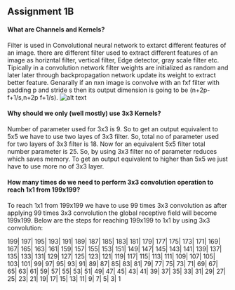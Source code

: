 
## Assignment 1B

#### What are Channels and Kernels?
Filter is used in Convolutional neural network to extarct different features of an image. there are different filter used to extract different features of an image as  horizntal filter, vertical filter, Edge detector, gray scale filter etc. Tipically in a convolution network filter weights are initialized as random and later later through  backpropagation network update its weight to extract better feature. Genarally if an nxn image is convolve with an fxf filter with padding p and stride s then its output dimension is going to be (n+2p-f+1/s,n+2p f+1/s).
![alt text](https://cdn-images-1.medium.com/max/1600/1*7S266Kq-UCExS25iX_I_AQ.png)


#### Why should we only (well mostly) use 3x3 Kernels?
Number of parameter used for 3x3 is 9. So to get an output equivalent to 5x5 we have to use two layes of 3x3 filter. So, total no of parameter used for two layers of 3x3 filter is 18. Now for an equivalent 5x5 filter total number parameter is 25. So, by using 3x3 filter no of parameter reduces which saves memory. To get an output equivalent to higher than 5x5 we just have to use more no of 3x3 layer.

#### How many times do we need to perform 3x3 convolution operation to reach 1x1 from 199x199?

To reach 1x1 from 199x199 we have to use 99 times 3x3 convolution as after applying 99 times 3x3 convolution the global receptive field will become 199x199.
Below are the steps for reaching 199x199  to 1x1 by using 3x3 convolution:

199| 197| 195| 193| 191| 189| 187| 185| 183| 181| 179| 177| 175| 173| 171| 169| 167| 165| 163| 161| 159| 157| 155| 153| 151| 149| 147| 145| 143| 141| 139| 137| 135| 133| 131| 129| 127| 125| 123| 121| 119| 117| 115| 113| 111| 109| 107| 105| 103| 101| 99| 97| 95| 93| 91| 89| 87| 85| 83| 81| 79| 77| 75| 73| 71| 69| 67| 65| 63| 61| 59| 57| 55| 53| 51| 49| 47| 45| 43| 41| 39| 37| 35| 33| 31| 29| 27| 25| 23| 21| 19| 17| 15| 13| 11| 9| 7| 5| 3| 1
